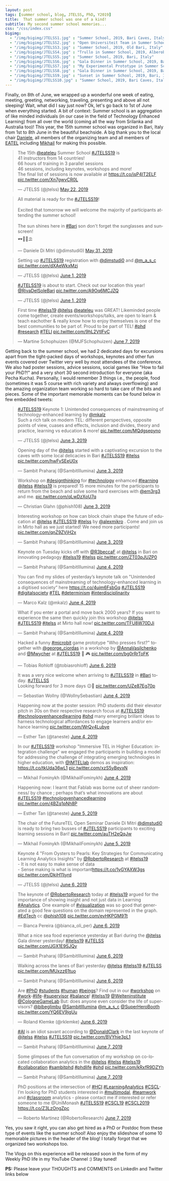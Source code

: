 ```yaml
---
layout: post
tags: [summer school, blog, JTELSS, PhD, Y2019]
title:  That summer school was one of a kind!
subtitle: My second summer school memories...
css: "/css/index.css"
bigimg:
  - "/img/bigimg/JTELSS1.jpg" : "Summer School, 2019, Bari Caves, Italy"
  - "/img/bigimg/JTELSS2.jpg" : "Open Universiteit Team in Summer School, 2019, Bari, Italy"
  - "/img/bigimg/JTELSS3.jpg" : "Summer School, 2019, Old Bari, Italy"
  - "/img/bigimg/JTELSS4.jpg" : "Trullo in Summer School, 2019, Alberobello, Italy"
  - "/img/bigimg/JTELSS5.jpg" : "Summer School, 2019, Bari, Italy"
  - "/img/bigimg/JTELSS6.jpg" : "Gala Dinner in Summer School, 2019, Bari, Italy"
  - "/img/bigimg/JTELSS7.jpg" : "My Experimental Prototype in Summer School, 2019, Bari, Italy"
  - "/img/bigimg/JTELSS8.jpg" : "Gala Dinner in Summer School, 2019, Bari, Italy"
  - "/img/bigimg/JTELSS9.jpg" : "Sunset in Summer School, 2019, Bari, Italy"
  - "/img/bigimg/JTELSS10.jpg" : "Summer School, 2019, Bari Caves, Italy"
---
```


Finally, on 8th of June, we wrapped up a wonderful one week of eating, meeting, greeting, networking, traveling, presenting and above all not sleeping! Wait, what did I say just now? Ok, let's go back to 1st of June when everything started. A bit of context: Summer school is an aggregation of like minded individuals (in our case in the field of Technology Enhanced Learning) from all over the world (coming all the way from Srilanka and Australia too)! This year, the 15th summer school was organized in Bari, Italy from 1st to 8th June in the beautiful beachside. A big thank you to the local chair <a href="https://scholar.google.com/citations?user=5gCzB8YAAAAJ&hl=en">Daniele</a>, all members of the organizing team and all members of <a href="https://ea-tel.eu/">EATEL</a> including <a href ="https://scholar.google.no/citations?user=x4lzUfoAAAAJ&hl=en">Mikhail</a> for making this possible.

<blockquote class="twitter-tweet" data-lang="en"><p lang="en" dir="ltr">The 15th <a href="https://twitter.com/eateleu?ref_src=twsrc%5Etfw">@eateleu</a> Summer School <a href="https://twitter.com/hashtag/JTELSS19?src=hash&amp;ref_src=twsrc%5Etfw">#JTELSS19</a> is<br>41 instructors from 14 countries!<br>66 hours of training in 3 parallel sessions<br>46 sessions, including keynotes, workshops and more!<br>The final list of sessions is now available at <a href="https://t.co/jsP4IT2ELF">https://t.co/jsP4IT2ELF</a> <a href="https://t.co/Xn7gwvCR0L">pic.twitter.com/Xn7gwvCR0L</a></p>&mdash; JTELSS (@jtelss) <a href="https://twitter.com/jtelss/status/1131321027848482819?ref_src=twsrc%5Etfw">May 22, 2019</a></blockquote>
<script async src="https://platform.twitter.com/widgets.js" charset="utf-8"></script>

<blockquote class="twitter-tweet" data-lang="en"><p lang="en" dir="ltr">All material is ready for the <a href="https://twitter.com/hashtag/JTELSS19?src=hash&amp;ref_src=twsrc%5Etfw">#JTELSS19</a>! <br><br>Excited that tomorrow we will welcome the majority of participants attending the summer school! <br><br>The sun shines here in <a href="https://twitter.com/hashtag/Bari?src=hash&amp;ref_src=twsrc%5Etfw">#Bari</a> son don&#39;t forget the sunglasses and sunscreen! <br>🕶️🧴🌅⛱️</p>&mdash; Daniele Di Mitri (@dimstudi0) <a href="https://twitter.com/dimstudi0/status/1134443689005264897?ref_src=twsrc%5Etfw">May 31, 2019</a></blockquote>
<script async src="https://platform.twitter.com/widgets.js" charset="utf-8"></script>

<blockquote class="twitter-tweet" data-lang="en"><p lang="en" dir="ltr">Setting up <a href="https://twitter.com/hashtag/JTELSS19?src=hash&amp;ref_src=twsrc%5Etfw">#JTELSS19</a> registration with <a href="https://twitter.com/dimstudi0?ref_src=twsrc%5Etfw">@dimstudi0</a> and <a href="https://twitter.com/m_a_s_c?ref_src=twsrc%5Etfw">@m_a_s_c</a> <a href="https://t.co/dXAeWkxMzj">pic.twitter.com/dXAeWkxMzj</a></p>&mdash; JTELSS (@jtelss) <a href="https://twitter.com/jtelss/status/1134827437068623872?ref_src=twsrc%5Etfw">June 1, 2019</a></blockquote>
<script async src="https://platform.twitter.com/widgets.js" charset="utf-8"></script>

<blockquote class="twitter-tweet" data-lang="en"><p lang="en" dir="ltr"><a href="https://twitter.com/hashtag/JTELSS19?src=hash&amp;ref_src=twsrc%5Etfw">#JTELSS19</a> is about to start. Check out our location this year! <a href="https://twitter.com/RivaDelSoleBari?ref_src=twsrc%5Etfw">@RivaDelSoleBari</a> <a href="https://t.co/A9Oq6MCJZQ">pic.twitter.com/A9Oq6MCJZQ</a></p>&mdash; JTELSS (@jtelss) <a href="https://twitter.com/jtelss/status/1134853513106919424?ref_src=twsrc%5Etfw">June 1, 2019</a></blockquote>
<script async src="https://platform.twitter.com/widgets.js" charset="utf-8"></script>

<blockquote class="twitter-tweet" data-lang="en"><p lang="en" dir="ltr">First time <a href="https://twitter.com/hashtag/jtelss19?src=hash&amp;ref_src=twsrc%5Etfw">#jtelss19</a> <a href="https://twitter.com/jtelss?ref_src=twsrc%5Etfw">@jtelss</a> <a href="https://twitter.com/eateleu?ref_src=twsrc%5Etfw">@eateleu</a> was GREAT! Likeminded people come together, create events/workshops/talks, are open to learn &amp; teach eachother &amp; really know how to enjoy themselves is one of the best communities to be part of. Proud to be part of TEL! <a href="https://twitter.com/hashtag/phd?src=hash&amp;ref_src=twsrc%5Etfw">#phd</a> <a href="https://twitter.com/hashtag/research?src=hash&amp;ref_src=twsrc%5Etfw">#research</a> <a href="https://twitter.com/hashtag/TELI?src=hash&amp;ref_src=twsrc%5Etfw">#TELI</a> <a href="https://t.co/9hL2VtlFvC">pic.twitter.com/9hL2VtlFvC</a></p>&mdash; Martine Schophuizen (@MJFSchophuizen) <a href="https://twitter.com/MJFSchophuizen/status/1137064518377451520?ref_src=twsrc%5Etfw">June 7, 2019</a></blockquote>
<script async src="https://platform.twitter.com/widgets.js" charset="utf-8"></script>

Getting back to the summer school, we had 2 dedicated days for excursions apart from the tight-packed days of workshops, keynotes and other fun events covered over Twitter very well by most attendees of the conference. We also had poster sessions, advice sessions, social games like "How to fail your PhD?!" and a very short 30 second introduction for everyone (aka Pecha Kucha). Personally, I would remember 3 things i.e., the people, food (sometimes it was 5 course with rich variety and always overflowing) and the amazing organization team working so hard to take care of the bits and pieces. Some of the important memorable moments can be found below in few embedded tweets:

<blockquote class="twitter-tweet" data-lang="en"><p lang="en" dir="ltr"><a href="https://twitter.com/hashtag/JTELSS19?src=hash&amp;ref_src=twsrc%5Etfw">#JTELSS19</a> Keynote 1: Unintended consequences of mainstreaming of technology-enhanced learning by <a href="https://twitter.com/mkalz?ref_src=twsrc%5Etfw">@mkalz</a> <br>Such a rich talk on modern TEL: different perspectives, opposite points of view, cuases and effects, inclusion and divides, theory and practice, learning vs education &amp; more! <a href="https://t.co/MQdgsepyno">pic.twitter.com/MQdgsepyno</a></p>&mdash; JTELSS (@jtelss) <a href="https://twitter.com/jtelss/status/1135456927784341504?ref_src=twsrc%5Etfw">June 3, 2019</a></blockquote>
<script async src="https://platform.twitter.com/widgets.js" charset="utf-8"></script>

<blockquote class="twitter-tweet" data-lang="en"><p lang="en" dir="ltr">Opening day of the <a href="https://twitter.com/jtelss?ref_src=twsrc%5Etfw">@jtelss</a> started with a captivating excursion to the caves with some local delicacies in Bari <a href="https://twitter.com/hashtag/JTELSS19?src=hash&amp;ref_src=twsrc%5Etfw">#JTELSS19</a> <a href="https://twitter.com/hashtag/jtelss?src=hash&amp;ref_src=twsrc%5Etfw">#jtelss</a> <a href="https://t.co/hwFvSEeU0x">pic.twitter.com/hwFvSEeU0x</a></p>&mdash; Sambit Praharaj (@SambitIllumina) <a href="https://twitter.com/SambitIllumina/status/1135474956761018369?ref_src=twsrc%5Etfw">June 3, 2019</a></blockquote>
<script async src="https://platform.twitter.com/widgets.js" charset="utf-8"></script>

<blockquote class="twitter-tweet" data-lang="en"><p lang="en" dir="ltr">Workshop on <a href="https://twitter.com/hashtag/designthinking?src=hash&amp;ref_src=twsrc%5Etfw">#designthinking</a> for <a href="https://twitter.com/hashtag/technology?src=hash&amp;ref_src=twsrc%5Etfw">#technology</a> enhamced <a href="https://twitter.com/hashtag/learning?src=hash&amp;ref_src=twsrc%5Etfw">#learning</a> <a href="https://twitter.com/jtelss?ref_src=twsrc%5Etfw">@jtelss</a> <a href="https://twitter.com/hashtag/jtelss19?src=hash&amp;ref_src=twsrc%5Etfw">#jtelss19</a> is prepared! 15 more minutes for the participants to return from the beach and solve some hard exercises with <a href="https://twitter.com/em3rg3?ref_src=twsrc%5Etfw">@em3rg3</a> and me. <a href="https://t.co/qLwDzXoU7q">pic.twitter.com/qLwDzXoU7q</a></p>&mdash; Christian Glahn (@phish108) <a href="https://twitter.com/phish108/status/1135511445955796993?ref_src=twsrc%5Etfw">June 3, 2019</a></blockquote>
<script async src="https://platform.twitter.com/widgets.js" charset="utf-8"></script>

<blockquote class="twitter-tweet" data-lang="en"><p lang="en" dir="ltr">Interesting workshop on how can block chain shape the future of education at <a href="https://twitter.com/jtelss?ref_src=twsrc%5Etfw">@jtelss</a> <a href="https://twitter.com/hashtag/JTELSS19?src=hash&amp;ref_src=twsrc%5Etfw">#JTELSS19</a> <a href="https://twitter.com/hashtag/jtelss?src=hash&amp;ref_src=twsrc%5Etfw">#jtelss</a> by <a href="https://twitter.com/alexmikro?ref_src=twsrc%5Etfw">@alexmikro</a> . Come and join us in Mirto hall as we just started! We need more participants! <a href="https://t.co/qnZ9ZVjH2x">pic.twitter.com/qnZ9ZVjH2x</a></p>&mdash; Sambit Praharaj (@SambitIllumina) <a href="https://twitter.com/SambitIllumina/status/1135518836315295745?ref_src=twsrc%5Etfw">June 3, 2019</a></blockquote>
<script async src="https://platform.twitter.com/widgets.js" charset="utf-8"></script>

<blockquote class="twitter-tweet" data-lang="en"><p lang="en" dir="ltr">Keynote on Tuesday kicks off with <a href="https://twitter.com/R3beccaF?ref_src=twsrc%5Etfw">@R3beccaF</a> at <a href="https://twitter.com/jtelss?ref_src=twsrc%5Etfw">@jtelss</a> in Bari on innovating pedagogy <a href="https://twitter.com/hashtag/jtelss19?src=hash&amp;ref_src=twsrc%5Etfw">#jtelss19</a> <a href="https://twitter.com/hashtag/jtelss?src=hash&amp;ref_src=twsrc%5Etfw">#jtelss</a> <a href="https://t.co/ZT03pJUZP0">pic.twitter.com/ZT03pJUZP0</a></p>&mdash; Sambit Praharaj (@SambitIllumina) <a href="https://twitter.com/SambitIllumina/status/1135807000238010369?ref_src=twsrc%5Etfw">June 4, 2019</a></blockquote>
<script async src="https://platform.twitter.com/widgets.js" charset="utf-8"></script>

<blockquote class="twitter-tweet" data-lang="en"><p lang="en" dir="ltr">You can find my slides of yesterday’s keynote talk on &quot;Unintended consequences of mainstreaming of technology-enhanced learning in a digitised society“ here <a href="https://t.co/4ujm6FsbGq">https://t.co/4ujm6FsbGq</a> <a href="https://twitter.com/hashtag/JTELSS19?src=hash&amp;ref_src=twsrc%5Etfw">#JTELSS19</a> <a href="https://twitter.com/hashtag/digitalsociety?src=hash&amp;ref_src=twsrc%5Etfw">#digitalsociety</a> <a href="https://twitter.com/hashtag/TEL?src=hash&amp;ref_src=twsrc%5Etfw">#TEL</a> <a href="https://twitter.com/hashtag/determinism?src=hash&amp;ref_src=twsrc%5Etfw">#determinism</a> <a href="https://twitter.com/hashtag/interdisciplinarity?src=hash&amp;ref_src=twsrc%5Etfw">#interdisciplinarity</a></p>&mdash; Marco Kalz (@mkalz) <a href="https://twitter.com/mkalz/status/1135816312041721856?ref_src=twsrc%5Etfw">June 4, 2019</a></blockquote>
<script async src="https://platform.twitter.com/widgets.js" charset="utf-8"></script>

<blockquote class="twitter-tweet" data-lang="en"><p lang="en" dir="ltr">What if you enter a portal and move back 2000 years? If you want to experience the same then quickly join this workshop <a href="https://twitter.com/jtelss?ref_src=twsrc%5Etfw">@jtelss</a> <a href="https://twitter.com/hashtag/JTELSS19?src=hash&amp;ref_src=twsrc%5Etfw">#JTELSS19</a> <a href="https://twitter.com/hashtag/jtelss?src=hash&amp;ref_src=twsrc%5Etfw">#jtelss</a> at Mirto hall now! <a href="https://t.co/TFU8W70DJi">pic.twitter.com/TFU8W70DJi</a></p>&mdash; Sambit Praharaj (@SambitIllumina) <a href="https://twitter.com/SambitIllumina/status/1135888548111048704?ref_src=twsrc%5Etfw">June 4, 2019</a></blockquote>
<script async src="https://platform.twitter.com/widgets.js" charset="utf-8"></script>

<blockquote class="twitter-tweet" data-lang="en"><p lang="en" dir="ltr">Hacked a funny <a href="https://twitter.com/hashtag/microbit?src=hash&amp;ref_src=twsrc%5Etfw">#microbit</a> game prototype &quot;Who presses first?&quot; together with <a href="https://twitter.com/george_ciordas?ref_src=twsrc%5Etfw">@george_ciordas</a> in a workshop by <a href="https://twitter.com/AnnaVasilchenko?ref_src=twsrc%5Etfw">@AnnaVasilchenko</a> and <a href="https://twitter.com/Mwycher?ref_src=twsrc%5Etfw">@Mwycher</a> at <a href="https://twitter.com/hashtag/JTELSS19?src=hash&amp;ref_src=twsrc%5Etfw">#JTELSS19</a> 👾 🎮 <a href="https://t.co/bg0rRrToFK">pic.twitter.com/bg0rRrToFK</a></p>&mdash; Tobias Rohloff (@tobiasrohloff) <a href="https://twitter.com/tobiasrohloff/status/1136703666356924417?ref_src=twsrc%5Etfw">June 6, 2019</a></blockquote>
<script async src="https://platform.twitter.com/widgets.js" charset="utf-8"></script>

<blockquote class="twitter-tweet" data-lang="en"><p lang="en" dir="ltr">It was a very nice welcome when arriving to <a href="https://twitter.com/hashtag/JTELSS19?src=hash&amp;ref_src=twsrc%5Etfw">#JTELSS19</a> in <a href="https://twitter.com/hashtag/Bari?src=hash&amp;ref_src=twsrc%5Etfw">#Bari</a> today. <a href="https://twitter.com/hashtag/JTELLSS?src=hash&amp;ref_src=twsrc%5Etfw">#JTELLSS</a><br>Looking forward for 3 more days 😉💪 <a href="https://t.co/UZe87Eg70p">pic.twitter.com/UZe87Eg70p</a></p>&mdash; Sebastian Wollny (@WollnySebastian) <a href="https://twitter.com/WollnySebastian/status/1135893703258779648?ref_src=twsrc%5Etfw">June 4, 2019</a></blockquote>
<script async src="https://platform.twitter.com/widgets.js" charset="utf-8"></script>

<blockquote class="twitter-tweet" data-lang="en"><p lang="en" dir="ltr">Happening now at the poster session: PhD students did their elevator pitch in 30s on their respective research focus at <a href="https://twitter.com/hashtag/JTELSS19?src=hash&amp;ref_src=twsrc%5Etfw">#JTELSS19</a> <a href="https://twitter.com/hashtag/technologyenhancedlearning?src=hash&amp;ref_src=twsrc%5Etfw">#technologyenhancedlearning</a> <a href="https://twitter.com/hashtag/phd?src=hash&amp;ref_src=twsrc%5Etfw">#phd</a> many emerging brillant ideas to harness technological affordances to engage learners and/or enhance learning <a href="https://t.co/WrQv4Lubye">pic.twitter.com/WrQv4Lubye</a></p>&mdash; Esther Tan (@taneste) <a href="https://twitter.com/taneste/status/1135942042511695873?ref_src=twsrc%5Etfw">June 4, 2019</a></blockquote>
<script async src="https://platform.twitter.com/widgets.js" charset="utf-8"></script>

<blockquote class="twitter-tweet" data-lang="en"><p lang="en" dir="ltr">In our <a href="https://twitter.com/hashtag/JTELSS19?src=hash&amp;ref_src=twsrc%5Etfw">#JTELSS19</a> workshop &quot;Immersive TEL in Higher Education: integration challenge&quot; we engaged the participants in building a model for addressing the challenge of integrating emerging technologies in higher education, with <a href="https://twitter.com/IMTELlab?ref_src=twsrc%5Etfw">@IMTELlab</a> demos as inspiration: <a href="https://t.co/tkUda36wL1">https://t.co/tkUda36wL1</a> <a href="https://t.co/xzS5yBeyxN">pic.twitter.com/xzS5yBeyxN</a></p>&mdash; Mikhail Fominykh (@MikhailFominykh) <a href="https://twitter.com/MikhailFominykh/status/1136057810305855488?ref_src=twsrc%5Etfw">June 4, 2019</a></blockquote>
<script async src="https://platform.twitter.com/widgets.js" charset="utf-8"></script>

<blockquote class="twitter-tweet" data-lang="en"><p lang="en" dir="ltr">Happening now: I learnt that Fablab was borne out of sheer randomness/ by chance ; perhaps that’s what innovations are about  <a href="https://twitter.com/hashtag/JTELSS19?src=hash&amp;ref_src=twsrc%5Etfw">#JTELSS19</a> <a href="https://twitter.com/hashtag/technologyenhancedlearning?src=hash&amp;ref_src=twsrc%5Etfw">#technologyenhancedlearning</a> <a href="https://t.co/4BZq1pNh8P">pic.twitter.com/4BZq1pNh8P</a></p>&mdash; Esther Tan (@taneste) <a href="https://twitter.com/taneste/status/1136178828164980736?ref_src=twsrc%5Etfw">June 5, 2019</a></blockquote>
<script async src="https://platform.twitter.com/widgets.js" charset="utf-8"></script>

<blockquote class="twitter-tweet" data-lang="en"><p lang="en" dir="ltr">The chair of the FutureTEL Open Seminar Daniele Di Mitri <a href="https://twitter.com/dimstudi0?ref_src=twsrc%5Etfw">@dimstudi0</a> is ready to bring two busses of <a href="https://twitter.com/hashtag/JTELSS19?src=hash&amp;ref_src=twsrc%5Etfw">#JTELSS19</a> participants to exciting learning sessions in Bari! <a href="https://t.co/auTH2eQqJw">pic.twitter.com/auTH2eQqJw</a></p>&mdash; Mikhail Fominykh (@MikhailFominykh) <a href="https://twitter.com/MikhailFominykh/status/1136253838367834114?ref_src=twsrc%5Etfw">June 5, 2019</a></blockquote>
<script async src="https://platform.twitter.com/widgets.js" charset="utf-8"></script>

<blockquote class="twitter-tweet" data-lang="en"><p lang="en" dir="ltr">Keynote 4 &quot;From Oysters to Pearls: Key Strategies for Communicating Learning Analytics Insights&quot; by <a href="https://twitter.com/RobertoResearch?ref_src=twsrc%5Etfw">@RobertoResearch</a> at <a href="https://twitter.com/hashtag/jtelss19?src=hash&amp;ref_src=twsrc%5Etfw">#jtelss19</a><br>- It is not easy to make sense of data<br>- Sense making is what is important<a href="https://t.co/1yGYAXW3gs">https://t.co/1yGYAXW3gs</a> <a href="https://t.co/DkiH11iyrd">pic.twitter.com/DkiH11iyrd</a></p>&mdash; JTELSS (@jtelss) <a href="https://twitter.com/jtelss/status/1136534981570965505?ref_src=twsrc%5Etfw">June 6, 2019</a></blockquote>
<script async src="https://platform.twitter.com/widgets.js" charset="utf-8"></script>

<blockquote class="twitter-tweet" data-conversation="none" data-lang="en"><p lang="en" dir="ltr">The keynote of <a href="https://twitter.com/RobertoResearch?ref_src=twsrc%5Etfw">@RobertoResearch</a> today at <a href="https://twitter.com/hashtag/jtelss19?src=hash&amp;ref_src=twsrc%5Etfw">#jtelss19</a> argued for the importance of showing insight and not just data in Learning <a href="https://twitter.com/hashtag/Analytics?src=hash&amp;ref_src=twsrc%5Etfw">#Analytics</a>. One example of <a href="https://twitter.com/hashtag/visualization?src=hash&amp;ref_src=twsrc%5Etfw">#visualization</a> was so good that generated a good few questions on the domain represented in the graph. <a href="https://twitter.com/hashtag/EdTech?src=hash&amp;ref_src=twsrc%5Etfw">#EdTech</a> cc <a href="https://twitter.com/phish108?ref_src=twsrc%5Etfw">@phish108</a> <a href="https://t.co/evHKPGM9Tt">pic.twitter.com/evHKPGM9Tt</a></p>&mdash; Bianca Pereira (@bianca_oli_per) <a href="https://twitter.com/bianca_oli_per/status/1136548627546091520?ref_src=twsrc%5Etfw">June 6, 2019</a></blockquote>
<script async src="https://platform.twitter.com/widgets.js" charset="utf-8"></script>

<blockquote class="twitter-tweet" data-lang="en"><p lang="en" dir="ltr">What a nice sea food experience yesterday at Bari during the <a href="https://twitter.com/jtelss?ref_src=twsrc%5Etfw">@jtelss</a> Gala dinner yesterday! <a href="https://twitter.com/hashtag/jtelss19?src=hash&amp;ref_src=twsrc%5Etfw">#jtelss19</a> <a href="https://twitter.com/hashtag/JTELSS?src=hash&amp;ref_src=twsrc%5Etfw">#JTELSS</a> <a href="https://t.co/JGX1E9SJQy">pic.twitter.com/JGX1E9SJQy</a></p>&mdash; Sambit Praharaj (@SambitIllumina) <a href="https://twitter.com/SambitIllumina/status/1136566054266777600?ref_src=twsrc%5Etfw">June 6, 2019</a></blockquote>
<script async src="https://platform.twitter.com/widgets.js" charset="utf-8"></script>

<blockquote class="twitter-tweet" data-lang="en"><p lang="en" dir="ltr">Walking across the lanes of Bari yesterday <a href="https://twitter.com/jtelss?ref_src=twsrc%5Etfw">@jtelss</a> <a href="https://twitter.com/hashtag/jtelss19?src=hash&amp;ref_src=twsrc%5Etfw">#jtelss19</a> <a href="https://twitter.com/hashtag/JTELSS?src=hash&amp;ref_src=twsrc%5Etfw">#JTELSS</a> <a href="https://t.co/MUxzz61tuo">pic.twitter.com/MUxzz61tuo</a></p>&mdash; Sambit Praharaj (@SambitIllumina) <a href="https://twitter.com/SambitIllumina/status/1136568923296608262?ref_src=twsrc%5Etfw">June 6, 2019</a></blockquote>
<script async src="https://platform.twitter.com/widgets.js" charset="utf-8"></script>

<blockquote class="twitter-tweet" data-lang="en"><p lang="en" dir="ltr">Are <a href="https://twitter.com/hashtag/PhD?src=hash&amp;ref_src=twsrc%5Etfw">#PhD</a> <a href="https://twitter.com/hashtag/students?src=hash&amp;ref_src=twsrc%5Etfw">#students</a> <a href="https://twitter.com/hashtag/human?src=hash&amp;ref_src=twsrc%5Etfw">#human</a> <a href="https://twitter.com/hashtag/beings?src=hash&amp;ref_src=twsrc%5Etfw">#beings</a>? Find out in our <a href="https://twitter.com/hashtag/workshop?src=hash&amp;ref_src=twsrc%5Etfw">#workshop</a> on <a href="https://twitter.com/hashtag/work?src=hash&amp;ref_src=twsrc%5Etfw">#work</a>-<a href="https://twitter.com/hashtag/life?src=hash&amp;ref_src=twsrc%5Etfw">#life</a>-<a href="https://twitter.com/hashtag/supervisor?src=hash&amp;ref_src=twsrc%5Etfw">#supervisor</a> <a href="https://twitter.com/hashtag/balance?src=hash&amp;ref_src=twsrc%5Etfw">#balance</a>! <a href="https://twitter.com/hashtag/jtelss19?src=hash&amp;ref_src=twsrc%5Etfw">#jtelss19</a> <a href="https://twitter.com/Welteninstitute?ref_src=twsrc%5Etfw">@Welteninstitute</a> <a href="https://twitter.com/CologneGameLab?ref_src=twsrc%5Etfw">@CologneGameLab</a> But: does anyone even consider the life of supervisors? <a href="https://twitter.com/bibeglimbu?ref_src=twsrc%5Etfw">@bibeglimbu</a> <a href="https://twitter.com/SambitIllumina?ref_src=twsrc%5Etfw">@SambitIllumina</a> <a href="https://twitter.com/m_a_s_c?ref_src=twsrc%5Etfw">@m_a_s_c</a> <a href="https://twitter.com/SuperHeroBooth?ref_src=twsrc%5Etfw">@SuperHeroBooth</a> <a href="https://t.co/YQ6EV9jgUu">pic.twitter.com/YQ6EV9jgUu</a></p>&mdash; Roland Klemke (@rklemke) <a href="https://twitter.com/rklemke/status/1136638703957360640?ref_src=twsrc%5Etfw">June 6, 2019</a></blockquote>
<script async src="https://platform.twitter.com/widgets.js" charset="utf-8"></script>

<blockquote class="twitter-tweet" data-lang="en"><p lang="en" dir="ltr"><a href="https://twitter.com/hashtag/AI?src=hash&amp;ref_src=twsrc%5Etfw">#AI</a> is an idiot savant according to <a href="https://twitter.com/DonaldClark?ref_src=twsrc%5Etfw">@DonaldClark</a> in the last keynote of <a href="https://twitter.com/jtelss?ref_src=twsrc%5Etfw">@jtelss</a> <a href="https://twitter.com/hashtag/jtelss?src=hash&amp;ref_src=twsrc%5Etfw">#jtelss</a> <a href="https://twitter.com/hashtag/JTELSS19?src=hash&amp;ref_src=twsrc%5Etfw">#JTELSS19</a> <a href="https://t.co/BVYhie3pL1">pic.twitter.com/BVYhie3pL1</a></p>&mdash; Sambit Praharaj (@SambitIllumina) <a href="https://twitter.com/SambitIllumina/status/1136895325850021888?ref_src=twsrc%5Etfw">June 7, 2019</a></blockquote>
<script async src="https://platform.twitter.com/widgets.js" charset="utf-8"></script>

<blockquote class="twitter-tweet" data-lang="en"><p lang="en" dir="ltr">Some glimpses of the fun conversation of my workshop on co-located collaboration analytics in the <a href="https://twitter.com/jtelss?ref_src=twsrc%5Etfw">@jtelss</a> <a href="https://twitter.com/hashtag/jtelss?src=hash&amp;ref_src=twsrc%5Etfw">#jtelss</a> <a href="https://twitter.com/hashtag/jtelss19?src=hash&amp;ref_src=twsrc%5Etfw">#jtelss19</a> <a href="https://twitter.com/hashtag/collaboration?src=hash&amp;ref_src=twsrc%5Etfw">#collaboration</a> <a href="https://twitter.com/hashtag/sambitphd?src=hash&amp;ref_src=twsrc%5Etfw">#sambitphd</a> <a href="https://twitter.com/hashtag/phdlife?src=hash&amp;ref_src=twsrc%5Etfw">#phdlife</a> <a href="https://twitter.com/hashtag/phd?src=hash&amp;ref_src=twsrc%5Etfw">#phd</a> <a href="https://t.co/kRxfR9DZYh">pic.twitter.com/kRxfR9DZYh</a></p>&mdash; Sambit Praharaj (@SambitIllumina) <a href="https://twitter.com/SambitIllumina/status/1136973161705197568?ref_src=twsrc%5Etfw">June 7, 2019</a></blockquote>
<script async src="https://platform.twitter.com/widgets.js" charset="utf-8"></script>

<blockquote class="twitter-tweet" data-lang="en"><p lang="en" dir="ltr">PhD positions at the intersection of <a href="https://twitter.com/hashtag/HCI?src=hash&amp;ref_src=twsrc%5Etfw">#HCI</a> <a href="https://twitter.com/hashtag/LearningAnalytics?src=hash&amp;ref_src=twsrc%5Etfw">#LearningAnalytics</a> <a href="https://twitter.com/hashtag/CSCL?src=hash&amp;ref_src=twsrc%5Etfw">#CSCL</a>- I’m looking for PhD students interested in <a href="https://twitter.com/hashtag/multimodal?src=hash&amp;ref_src=twsrc%5Etfw">#multimodal</a>, <a href="https://twitter.com/hashtag/teamwork?src=hash&amp;ref_src=twsrc%5Etfw">#teamwork</a> and <a href="https://twitter.com/hashtag/classroom?src=hash&amp;ref_src=twsrc%5Etfw">#classroom</a> analytics - please contact me if interested or refer someone to me @UniMonash <a href="https://twitter.com/hashtag/JTELSS19?src=hash&amp;ref_src=twsrc%5Etfw">#JTELSS19</a> <a href="https://twitter.com/hashtag/CSCL19?src=hash&amp;ref_src=twsrc%5Etfw">#CSCL19</a> <a href="https://twitter.com/hashtag/CSCL2019?src=hash&amp;ref_src=twsrc%5Etfw">#CSCL2019</a> <a href="https://t.co/Z3LzOngZpc">https://t.co/Z3LzOngZpc</a></p>&mdash; Roberto Martinez (@RobertoResearch) <a href="https://twitter.com/RobertoResearch/status/1136995754818584577?ref_src=twsrc%5Etfw">June 7, 2019</a></blockquote>
<script async src="https://platform.twitter.com/widgets.js" charset="utf-8"></script>


Yes, you saw it right, you can also get hired as a PhD or Postdoc from these type of events like the summer school! Also enjoy the slideshow of some 10 memorable pictures in the header of the blog! I totally forgot that we organized two workshops too.

The Vlogs on this experience will be released soon in the form of my Weekly PhD life in my YouTube Channel :) Stay tuned!

**PS:** Please leave your THOUGHTS and COMMENTS on LinkedIn and Twitter links below
